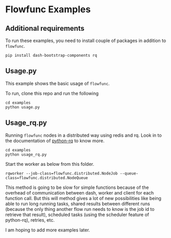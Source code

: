 # Flowfunc Examples

## Additional requirements

To run these examples, you need to install couple of packages in addition to `flowfunc`.

```
pip install dash-bootstrap-components rq
```

## Usage.py

This example shows the basic usage of `flowfunc`.

To run, clone this repo and run the following

```
cd examples
python usage.py
```

## Usage_rq.py

Running `flowfunc` nodes in a distributed way using redis and rq. Look in to the
documentation of [python-rq](https://python-rq.org/]) to know more.

```
cd examples
python usage_rq.py
```

Start the worker as below from this folder.

```
rqworker --job-class=flowfunc.distributed.NodeJob --queue-class=flowfunc.distributed.NodeQueue
```

This method is going to be slow for simple functions because of the overhead of
communication between dash, worker and client for each function call.
But this will method gives a lot of new possibilities like being able to run
long running tasks, shared results between different runs (because the only
thing another flow run needs to know is the job id to retrieve that result),
scheduled tasks (using the scheduler feature of python-rq), retries, etc.

I am hoping to add more examples later.